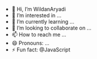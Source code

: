 - 👋 Hi, I’m WildanAryadi
- 👀 I’m interested in ...
- 🌱 I’m currently learning ...
- 💞️ I’m looking to collaborate on ...
- 📫 How to reach me ...
- 😄 Pronouns: ...
- ⚡ Fun fact: @JavaScript

<!---
WildanAryadi/WildanAryadi is a ✨ special ✨ repository because its `README.md` (this file) appears on your GitHub profile.
You can click the Preview link to take a look at your changes.
--->
